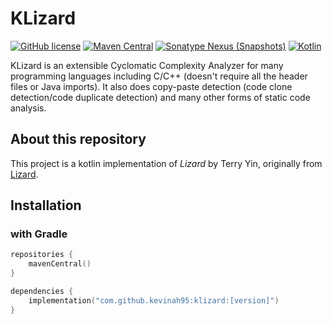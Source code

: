 # KLizard

[![GitHub license](https://img.shields.io/badge/license-Apache%20License%202.0-blue.svg?style=flat)](https://www.apache.org/licenses/LICENSE-2.0)
[![Maven Central](https://img.shields.io/maven-central/v/io.github.kevinah95/klizard)](https://central.sonatype.com/artifact/io.github.kevinah95/klizard)
[![Sonatype Nexus (Snapshots)](https://img.shields.io/nexus/s/io.github.kevinah95/klizard?server=https%3A%2F%2Fs01.oss.sonatype.org)](https://s01.oss.sonatype.org/content/repositories/snapshots/io/github/kevinah95/klizard)
[![Kotlin](https://img.shields.io/badge/kotlin-1.9.0-blue.svg?logo=kotlin)](http://kotlinlang.org)

KLizard is an extensible Cyclomatic Complexity Analyzer for many programming languages including C/C++ (doesn't require all the header files or Java imports). It also does copy-paste detection (code clone detection/code duplicate detection) and many other forms of static code analysis.

## About this repository

This project is a kotlin implementation of *Lizard* by Terry Yin, originally from
[Lizard](https://github.com/terryyin/lizard).

## Installation

### with Gradle

```kotlin
repositories {
    mavenCentral()
}

dependencies {
    implementation("com.github.kevinah95:klizard:[version]")
}
```